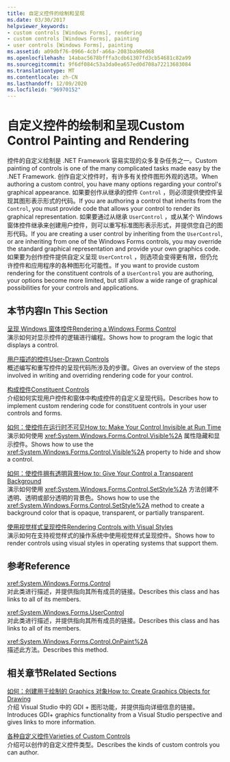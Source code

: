 ```yaml
---
title: 自定义控件的绘制和呈现
ms.date: 03/30/2017
helpviewer_keywords:
- custom controls [Windows Forms], rendering
- custom controls [Windows Forms], painting
- user controls [Windows Forms], painting
ms.assetid: a09dbf76-0966-4cbf-a66a-2083ba98e068
ms.openlocfilehash: 14abac5678bfffa3cdb61307fd3cb54681c82a99
ms.sourcegitcommit: 9f6df084c53a3da0ea657ed0d708a72213683084
ms.translationtype: MT
ms.contentlocale: zh-CN
ms.lasthandoff: 12/09/2020
ms.locfileid: "96970152"
---
```

# <a name="custom-control-painting-and-rendering"></a><span data-ttu-id="e4761-102">自定义控件的绘制和呈现</span><span class="sxs-lookup"><span data-stu-id="e4761-102">Custom Control Painting and Rendering</span></span>
<span data-ttu-id="e4761-103">控件的自定义绘制是 .NET Framework 容易实现的众多复杂任务之一。</span><span class="sxs-lookup"><span data-stu-id="e4761-103">Custom painting of controls is one of the many complicated tasks made easy by the .NET Framework.</span></span> <span data-ttu-id="e4761-104">创作自定义控件时，有许多有关控件图形外观的选项。</span><span class="sxs-lookup"><span data-stu-id="e4761-104">When authoring a custom control, you have many options regarding your control's graphical appearance.</span></span> <span data-ttu-id="e4761-105">如果要创作从继承的控件 `Control` ，则必须提供使控件呈现其图形表示形式的代码。</span><span class="sxs-lookup"><span data-stu-id="e4761-105">If you are authoring a control that inherits from the `Control`, you must provide code that allows your control to render its graphical representation.</span></span> <span data-ttu-id="e4761-106">如果要通过从继承 `UserControl` ，或从某个 Windows 窗体控件继承来创建用户控件，则可以重写标准图形表示形式，并提供您自己的图形代码。</span><span class="sxs-lookup"><span data-stu-id="e4761-106">If you are creating a user control by inheriting from the `UserControl`, or are inheriting from one of the Windows Forms controls, you may override the standard graphical representation and provide your own graphics code.</span></span> <span data-ttu-id="e4761-107">如果要为创作控件提供自定义呈现 `UserControl` ，则选项会变得更有限，但仍允许控件和应用程序的各种图形化可能性。</span><span class="sxs-lookup"><span data-stu-id="e4761-107">If you want to provide custom rendering for the constituent controls of a `UserControl` you are authoring, your options become more limited, but still allow a wide range of graphical possibilities for your controls and applications.</span></span>  
  
## <a name="in-this-section"></a><span data-ttu-id="e4761-108">本节内容</span><span class="sxs-lookup"><span data-stu-id="e4761-108">In This Section</span></span>  
 [<span data-ttu-id="e4761-109">呈现 Windows 窗体控件</span><span class="sxs-lookup"><span data-stu-id="e4761-109">Rendering a Windows Forms Control</span></span>](rendering-a-windows-forms-control.md)  
 <span data-ttu-id="e4761-110">演示如何对显示控件的逻辑进行编程。</span><span class="sxs-lookup"><span data-stu-id="e4761-110">Shows how to program the logic that displays a control.</span></span>  
  
 [<span data-ttu-id="e4761-111">用户描述的控件</span><span class="sxs-lookup"><span data-stu-id="e4761-111">User-Drawn Controls</span></span>](user-drawn-controls.md)  
 <span data-ttu-id="e4761-112">概述编写和重写控件的呈现代码所涉及的步骤。</span><span class="sxs-lookup"><span data-stu-id="e4761-112">Gives an overview of the steps involved in writing and overriding rendering code for your control.</span></span>  
  
 [<span data-ttu-id="e4761-113">构成控件</span><span class="sxs-lookup"><span data-stu-id="e4761-113">Constituent Controls</span></span>](constituent-controls.md)  
 <span data-ttu-id="e4761-114">介绍如何实现用户控件和窗体中构成控件的自定义呈现代码。</span><span class="sxs-lookup"><span data-stu-id="e4761-114">Describes how to implement custom rendering code for constituent controls in your user controls and forms.</span></span>  
  
 [<span data-ttu-id="e4761-115">如何：使控件在运行时不可见</span><span class="sxs-lookup"><span data-stu-id="e4761-115">How to: Make Your Control Invisible at Run Time</span></span>](how-to-make-your-control-invisible-at-run-time.md)  
 <span data-ttu-id="e4761-116">演示如何使用 <xref:System.Windows.Forms.Control.Visible%2A> 属性隐藏和显示控件。</span><span class="sxs-lookup"><span data-stu-id="e4761-116">Shows how to use the <xref:System.Windows.Forms.Control.Visible%2A> property to hide and show a control.</span></span>  
  
 [<span data-ttu-id="e4761-117">如何：使控件拥有透明背景</span><span class="sxs-lookup"><span data-stu-id="e4761-117">How to: Give Your Control a Transparent Background</span></span>](how-to-give-your-control-a-transparent-background.md)  
 <span data-ttu-id="e4761-118">演示如何使用 <xref:System.Windows.Forms.Control.SetStyle%2A> 方法创建不透明、透明或部分透明的背景色。</span><span class="sxs-lookup"><span data-stu-id="e4761-118">Shows how to use the <xref:System.Windows.Forms.Control.SetStyle%2A> method to create a background color that is opaque, transparent, or partially transparent.</span></span>  
  
 [<span data-ttu-id="e4761-119">使用视觉样式呈现控件</span><span class="sxs-lookup"><span data-stu-id="e4761-119">Rendering Controls with Visual Styles</span></span>](rendering-controls-with-visual-styles.md)  
 <span data-ttu-id="e4761-120">演示如何在支持视觉样式的操作系统中使用视觉样式呈现控件。</span><span class="sxs-lookup"><span data-stu-id="e4761-120">Shows how to render controls using visual styles in operating systems that support them.</span></span>  
  
## <a name="reference"></a><span data-ttu-id="e4761-121">参考</span><span class="sxs-lookup"><span data-stu-id="e4761-121">Reference</span></span>  
 <xref:System.Windows.Forms.Control>  
 <span data-ttu-id="e4761-122">对此类进行描述，并提供指向其所有成员的链接。</span><span class="sxs-lookup"><span data-stu-id="e4761-122">Describes this class and has links to all of its members.</span></span>  
  
 <xref:System.Windows.Forms.UserControl>  
 <span data-ttu-id="e4761-123">对此类进行描述，并提供指向其所有成员的链接。</span><span class="sxs-lookup"><span data-stu-id="e4761-123">Describes this class and has links to all of its members.</span></span>  
  
 <xref:System.Windows.Forms.Control.OnPaint%2A>  
 <span data-ttu-id="e4761-124">描述此方法。</span><span class="sxs-lookup"><span data-stu-id="e4761-124">Describes this method.</span></span>  
  
## <a name="related-sections"></a><span data-ttu-id="e4761-125">相关章节</span><span class="sxs-lookup"><span data-stu-id="e4761-125">Related Sections</span></span>  
 [<span data-ttu-id="e4761-126">如何：创建用于绘制的 Graphics 对象</span><span class="sxs-lookup"><span data-stu-id="e4761-126">How to: Create Graphics Objects for Drawing</span></span>](../advanced/how-to-create-graphics-objects-for-drawing.md)  
 <span data-ttu-id="e4761-127">介绍 Visual Studio 中的 GDI + 图形功能，并提供指向详细信息的链接。</span><span class="sxs-lookup"><span data-stu-id="e4761-127">Introduces GDI+ graphics functionality from a Visual Studio perspective and gives links to more information.</span></span>  
  
 [<span data-ttu-id="e4761-128">各种自定义控件</span><span class="sxs-lookup"><span data-stu-id="e4761-128">Varieties of Custom Controls</span></span>](varieties-of-custom-controls.md)  
 <span data-ttu-id="e4761-129">介绍可以创作的自定义控件类型。</span><span class="sxs-lookup"><span data-stu-id="e4761-129">Describes the kinds of custom controls you can author.</span></span>
